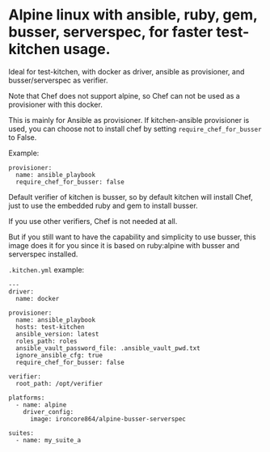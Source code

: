 # Alpine linux with ansible, ruby, gem, busser, serverspec, for faster test-kitchen usage.

Ideal for test-kitchen, with docker as driver, ansible as provisioner, and busser/serverspec as verifier.

Note that Chef does not support alpine, so Chef can not be used as a provisioner with this docker.

This is mainly for Ansible as provisioner. If kitchen-ansible provisioner is used, you can choose not to install chef by setting `require_chef_for_busser` to False.

Example:

    provisioner:
      name: ansible_playbook
      require_chef_for_busser: false

Default verifier of kitchen is busser, so by default kitchen will install Chef, just to use the embedded ruby and gem to install busser.

If you use other verifiers, Chef is not needed at all.

But if you still want to have the capability and simplicity to use busser, this image does it for you since it is based on ruby:alpine with busser and serverspec installed.

`.kitchen.yml` example:

    ---
    driver:
      name: docker
    
    provisioner:
      name: ansible_playbook
      hosts: test-kitchen
      ansible_version: latest
      roles_path: roles
      ansible_vault_password_file: .ansible_vault_pwd.txt
      ignore_ansible_cfg: true
      require_chef_for_busser: false
    
    verifier:
      root_path: /opt/verifier
    
    platforms:
      - name: alpine
        driver_config:
          image: ironcore864/alpine-busser-serverspec
    
    suites:
      - name: my_suite_a
